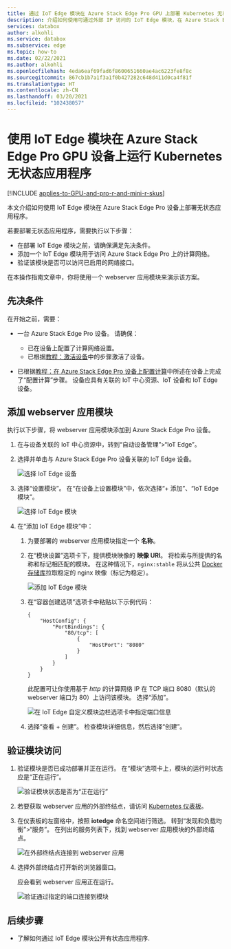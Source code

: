 ```yaml
---
title: 通过 IoT Edge 模块在 Azure Stack Edge Pro GPU 上部署 Kubernetes 无状态应用 | Microsoft Docs
description: 介绍如何使用可通过外部 IP 访问的 IoT Edge 模块，在 Azure Stack Edge Pro GPU 设备上部署 Kubernetes 无状态应用程序。
services: databox
author: alkohli
ms.service: databox
ms.subservice: edge
ms.topic: how-to
ms.date: 02/22/2021
ms.author: alkohli
ms.openlocfilehash: 4eda6eaf69fad6f8600651660ae4ac6223fe8f8c
ms.sourcegitcommit: 867cb1b7a1f3a1f0b427282c648d411d0ca4f81f
ms.translationtype: HT
ms.contentlocale: zh-CN
ms.lasthandoff: 03/20/2021
ms.locfileid: "102438057"
---
```

# <a name="use-iot-edge-module-to-run-a-kubernetes-stateless-application-on-your-azure-stack-edge-pro-gpu-device"></a>使用 IoT Edge 模块在 Azure Stack Edge Pro GPU 设备上运行 Kubernetes 无状态应用程序

[!INCLUDE [applies-to-GPU-and-pro-r-and-mini-r-skus](../../includes/azure-stack-edge-applies-to-gpu-pro-r-mini-r-sku.md)]

本文介绍如何使用 IoT Edge 模块在 Azure Stack Edge Pro 设备上部署无状态应用程序。

若要部署无状态应用程序，需要执行以下步骤：

- 在部署 IoT Edge 模块之前，请确保满足先决条件。
- 添加一个 IoT Edge 模块用于访问 Azure Stack Edge Pro 上的计算网络。
- 验证该模块是否可以访问已启用的网络接口。

在本操作指南文章中，你将使用一个 webserver 应用模块来演示该方案。

## <a name="prerequisites"></a>先决条件

在开始之前，需要：

- 一台 Azure Stack Edge Pro 设备。 请确保：

    - 已在设备上配置了计算网络设置。
    - 已根据[教程：激活设备](azure-stack-edge-gpu-deploy-activate.md)中的步骤激活了设备。
- 已根据[教程：在 Azure Stack Edge Pro 设备上配置计算](azure-stack-edge-gpu-deploy-configure-compute.md)中所述在设备上完成了“配置计算”步骤。 设备应具有关联的 IoT 中心资源、IoT 设备和 IoT Edge 设备。


## <a name="add-webserver-app-module"></a>添加 webserver 应用模块

执行以下步骤，将 webserver 应用模块添加到 Azure Stack Edge Pro 设备。

1. 在与设备关联的 IoT 中心资源中，转到“自动设备管理”>“IoT Edge”。
1. 选择并单击与 Azure Stack Edge Pro 设备关联的 IoT Edge 设备。 

    ![选择 IoT Edge 设备](media/azure-stack-edge-gpu-deploy-stateless-application-iot-edge-module/select-iot-edge-device-1.png)  

1. 选择“设置模块”。 在“在设备上设置模块”中，依次选择“+ 添加”、“IoT Edge 模块”。  

    ![选择 IoT Edge 模块](media/azure-stack-edge-gpu-deploy-stateless-application-iot-edge-module/select-iot-edge-module-1.png)

1. 在“添加 IoT Edge 模块”中：

    1. 为要部署的 webserver 应用模块指定一个 **名称**。
    2. 在“模块设置”选项卡下，提供模块映像的 **映像 URI**。 将检索与所提供的名称和标记相匹配的模块。 在这种情况下，`nginx:stable` 将从公共 [Docker 存储库](https://hub.docker.com/_/nginx/)拉取稳定的 nginx 映像（标记为稳定）。

        ![添加 IoT Edge 模块](media/azure-stack-edge-gpu-deploy-stateless-application-iot-edge-module/set-module-settings-1.png)    

    3. 在“容器创建选项”选项卡中粘贴以下示例代码：  

        ```
        {
            "HostConfig": {
                "PortBindings": {
                    "80/tcp": [
                        {
                            "HostPort": "8080"
                        }
                    ]
                }
            }
        }
        ```

        此配置可让你使用基于 *http* 的计算网络 IP 在 TCP 端口 8080（默认的 webserver 端口为 80）上访问该模块。 选择“添加”。

        ![在 IoT Edge 自定义模块边栏选项卡中指定端口信息](media/azure-stack-edge-gpu-deploy-stateless-application-iot-edge-module/verify-module-status-1.png)

    4. 选择“查看 + 创建”。 检查模块详细信息，然后选择“创建”。

## <a name="verify-module-access"></a>验证模块访问

1. 验证模块是否已成功部署并正在运行。 在“模块”选项卡上，模块的运行时状态应是“正在运行”。   

    ![验证模块状态是否为“正在运行”](media/azure-stack-edge-gpu-deploy-stateless-application-iot-edge-module/verify-module-status-1.png)

1. 若要获取 webserver 应用的外部终结点，请访问 [Kubernetes 仪表板](azure-stack-edge-gpu-monitor-kubernetes-dashboard.md#access-dashboard)。 
1. 在仪表板的左窗格中，按照 **iotedge** 命名空间进行筛选。 转到“发现和负载均衡”>“服务”。 在列出的服务列表下，找到 webserver 应用模块的外部终结点。 

    ![在外部终结点连接到 webserver 应用](media/azure-stack-edge-gpu-deploy-stateless-application-iot-edge-module/connect-external-endpoint-1.png)

1. 选择外部终结点打开新的浏览器窗口。

    应会看到 webserver 应用正在运行。

    ![验证通过指定的端口连接到模块](media/azure-stack-edge-gpu-deploy-stateless-application-iot-edge-module/verify-webserver-app-1.png)

## <a name="next-steps"></a>后续步骤

- 了解如何通过 IoT Edge 模块公开有状态应用程序<!--insert link-->.
